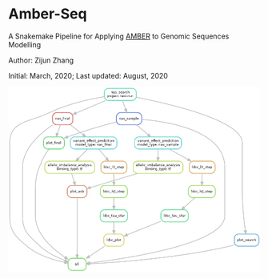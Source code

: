 # Amber-Seq
A Snakemake Pipeline for Applying [AMBER](https://github.com/zj-zhang/AMBER) to Genomic Sequences Modelling

Author: Zijun Zhang

Initial: March, 2020; Last updated: August, 2020

![Pipeline example](https://github.com/zj-zhang/Amber-Seq/blob/master/img/test-run.png)

